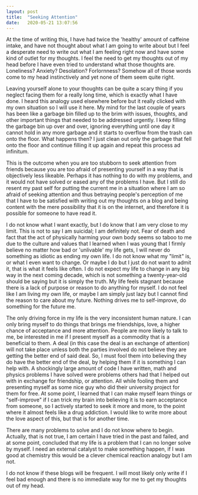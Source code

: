 ```yaml
---
layout: post
title:  "Seeking Attention"
date:   2020-05-21 13:07:56
---
```


At the time of writing this, I have had twice the 'healthy' amount of caffeine intake, and have not thought about what I am going to write about but I feel a desperate need to write out what I am feeling right now and have some kind of outlet for my thoughts. I feel the need to get my thoughts out of my head before I have even tried to understand what those thoughts are. Loneliness? Anxiety? Desolation? Forlornness? Somehow all of those words come to my head instinctively and yet none of them seem quite right.

Leaving yourself alone to your thoughts can be quite a scary thing if you neglect facing them for a really long time, which is exactly what I have done. I heard this analogy used elsewhere before but it really clicked with my own situation so I will use it here. My mind for the last couple of years has been like a garbage bin filled up to the brim with issues, thoughts, and other important things that needed to be addressed urgently. I keep filling the garbage bin up over and over, ignoring everything until one day it cannot hold in any more garbage and it starts to overflow from the trash can onto the floor. What happens then? I just clean out only the garbage that fell onto the floor and continue filling it up again and repeat this process ad infinitum.

This is the outcome when you are too stubborn to seek attention from friends because you are too afraid of presenting yourself in a way that is objectively less likeable. Perhaps it has nothing to do with my problems, and it would not have solved or eased any of the problems I have. But I still do resent my past self for putting the current me in a situation where I am so afraid of seeking attention and thus betraying people's perception of me that I have to be satisfied with writing out my thoughts on a blog and being content with the mere possibility that it is on the internet, and therefore it is possible for someone to have read it.

I do not know what I want exactly, but I do know that I am very close to my limit. This is not to say I am suicidal; I am definitely not. Fear of death and fact that the act of physically harming your own body seems so taboo to me due to the culture and values that I learned when I was young that I firmly believe no matter how bad or 'unlivable' my life gets, I will never do something as idiotic as ending my own life. I do not know what my "limit" is, or what I even want to change. Or maybe I do but I just do not want to admit it, that is what it feels like often. I do not expect my life to change in any big way in the next coming decade, which is not something a twenty-year-old should be saying but it is simply the truth. My life feels stagnant because there is a lack of purpose or reason to do anything for myself. I do not feel like I am living my own life, or maybe I am simply just lazy but I cannot find the reason to care about my future. Nothing drives me to self-improve, do something for the future me.

The only driving force in my life is the very inconsistent human nature. I can only bring myself to do things that brings me friendships, love, a higher chance of acceptance and more attention. People are more likely to talk to me, be interested in me if I present myself as a commodity that is a beneficial to them. A deal (in this case the deal is an exchange of attention) will not take place unless both the parties involved do not believe they are getting the better end of said deal. So, I must fool them into believing they do have the better end of the deal, by helping them if it is something I can help with. A shockingly large amount of code I have written, math and physics problems I have solved were problems others had that I helped out with in exchange for friendship, or attention. All while fooling them and presenting myself as some nice guy who did their university project for them for free. At some point, I learned that I can make myself learn things or "self-improve" if I can trick my brain into believing it is to earn acceptance from someone, so I actively started to seek it more and more, to the point where it almost feels like a drug addiction. I would like to write more about the love aspect of this, but that is for another time.

There are many problems to solve and I do not know where to begin. Actually, that is not true, I am certain I have tried in the past and failed, and at some point, concluded that my life is a problem that I can no longer solve by myself. I need an external catalyst to make something happen, if I was good at chemistry this would be a clever chemical reaction analogy but I am not.

I do not know if these blogs will be frequent. I will most likely only write if I feel bad enough and there is no immediate way for me to get my thoughts out of my head.